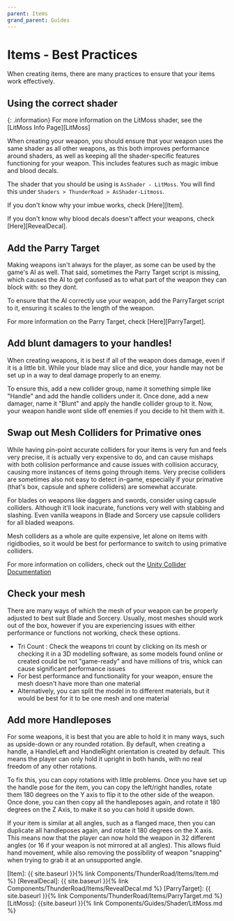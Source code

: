 ```yaml
---
parent: Items
grand_parent: Guides
---
```


# Items - Best Practices

When creating items, there are many practices to ensure that your items work effectively.

## Using the correct shader

{: .information}
For more information on the LitMoss shader, see the [LitMoss Info Page][LitMoss]

When creating your weapon, you should ensure that your weapon uses the same shader as all other weapons, as this both improves performance around shaders, as well as keeping all the shader-specific features functioning for your weapon. This includes features such as magic imbue and blood decals.

The shader that you should be using is `AsShader - LitMoss`. You will find this under `Shaders > ThunderRoad > AsShader-Litmoss`. 

If you don't know why your imbue works, check [Here][Item].

If you don't know why blood decals doesn't affect your weapons, check [Here][RevealDecal].

## Add the Parry Target

Making weapons isn't always for the player, as some can be used by the game's AI as well. That said, sometimes the Parry Target script is missing, which causes the AI to get confused as to what part of the weapon they can block with: so they dont.

To ensure that the AI correctly use your weapon, add the ParryTarget script to it, ensuring it scales to the length of the weapon.

For more information on the Parry Target, check [Here][ParryTarget].

## Add blunt damagers to your handles!

When creating weapons, it is best if all of the weapon does damage, even if it is a little bit. While your blade may slice and dice, your handle may not be set up in a way to deal damage properly to an enemy.

To ensure this, add a new collider group, name it something simple like "Handle" and add the handle colliders under it. Once done, add a new damager, name it "Blunt" and apply the handle collider group to it. Now, your weapon handle wont slide off enemies if you decide to hit them with it.

## Swap out Mesh Colliders for Primative ones

While having pin-point accurate colliders for your items is very fun and feels very precise, it is actually very expensive to do, and can cause mishaps with both collision performance and cause issues with collision accuracy, causing more instances of items going through items. Very precise colliders are sometimes also not easy to detect in-game, especially if your primative (that's box, capsule and sphere colliders) are somewhat accurate. 

For blades on weapons like daggers and swords, consider using capsule colliders. Although it'll look inacurate, functions very well with stabbing and slashing. Even vanilla weapons in Blade and Sorcery use capsule colliders for all bladed weapons.

Mesh colliders as a whole are quite expensive, let alone on items with rigidbodies, so it would be best for performance to switch to using primative colliders.

For more information on colliders, check out the [Unity Collider Documentation](https://docs.unity3d.com/Manual/CollidersOverview.html)

## Check your mesh

There are many ways of which the mesh of your weapon can be properly adjusted to best suit Blade and Sorcery. Usually, most meshes should work out of the box, however if you are experiencing issues with either performance or functions not working, check these options.
- Tri Count : Check the weapons tri count by clicking on its mesh or checking it in a 3D modelling software, as some models found online or created could be not "game-ready" and have millions of tris, whick can cause significant performance issues
- For best performance and functionality for your weapon, ensure the mesh doesn't have more than one material
- Alternatively, you can split the model in to different materials, but it would be best for it to be one mesh and one material

## Add more Handleposes

For some weapons, it is best that you are able to hold it in many ways, such as upside-down or any rounded rotation. By default, when creating a handle, a HandleLeft and HandleRight orientation is created by default. This means the player can only hold it upright in both hands, with no real freedom of any other rotations.

To fix this, you can copy rotations with little problems. Once you have set up the handle pose for the item, you can copy the left/right handles, rotate them 180 degrees on the Y axis to flip it to the other side of the weapon. Once done, you can then copy all the handleposes again, and rotate it 180 degrees on the Z Axis, to make it so you can hold it upside down.

If your item is similar at all angles, such as a flanged mace, then you can duplicate all handleposes again, and rotate it 180 degrees on the X axis. This means now that the player can now hold the weapon in 32 different angles (or 16 if your weapon is not mirrored at all angles). This allows fluid hand movement, while also removing the possibility of weapon "snapping" when trying to grab it at an unsupported angle.


 

[Item]: {{ site.baseurl }}{% link Components/ThunderRoad/Items/Item.md %}
[RevealDecal]: {{ site.baseurl }}{% link Components/ThunderRoad/Items/RevealDecal.md %}
[ParryTarget]: {{ site.baseurl }}{% link Components/ThunderRoad/Items/ParryTarget.md %}
[LitMoss]: {{site.baseurl }}{% link Components/Guides/Shader/LitMoss.md %}